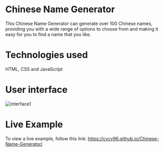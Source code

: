 # Chinese Name Generator
This Chinese Name Generator can generate over 100 Chinese names, providing you with a wide range of options to choose from and making it easy for you to find a name that you like.

# Technologies used
HTML, CSS and JavaScript

# User interface
![interface1](https://github.com/cycy96/Chinese-Name-Generator/assets/127811480/9b140764-3f38-456a-89c3-4b493ee98f29)

# Live Example
To view a live example, follow this link: https://cycy96.github.io/Chinese-Name-Generator/
